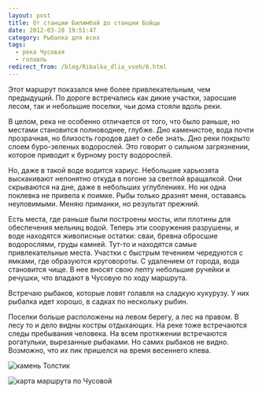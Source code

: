 ```yaml
---
layout: post
title: От станции Билимбай до станции Бойцы
date: 2012-03-28 19:51:47
category: Рыбалка для всех
tags:
  - река Чусовая
  - голавль
redirect_from: /blog/Ribalka_dlia_vseh/6.html
---
```

Этот маршрут показался мне более привлекательным, чем предыдущий. По
дороге встречались как дикие участки, заросшие лесом, так и небольшие
поселки, чьи дома стояли вдоль реки.

В целом, река не особенно отличается от того, что было раньше, но
местами становится полноводнее, глубже. Дно каменистое, вода почти
прозрачная, но близость городов дает о себе знать. Дно реки покрыто
слоем буро-зеленых водорослей. Это говорит о сильном загрязнении,
которое приводит к бурному росту водорослей.

Но, даже в такой воде водится хариус. Небольшие харьюзята выскакивают
непонятно откуда в погоне за светлой вращалкой. Они скрываются на дне,
даже в небольших углублениях. Но ни одна поклевка не привела к поимке.
Рыбы только дразнят меня, оставаясь неуловимыми. Меняю приманки, но
результат прежний.

Есть места, где раньше были построены мосты, или плотины для обеспечения
мельниц водой. Теперь эти сооружения разрушены, и воде находятся
живописные остатки: сваи, бревна обросшие водорослями, груды камней.
Тут-то и находятся самые привлекательные места. Участки с быстрым
течением чередуются с ямками, где образуются круговороты. С удалением от
города, вода становится чище. В нее вносят свою лепту небольшие ручейки
и речушки, что впадают в Чусовую по ходу маршрута.

Встречаю рыбаков, которые ловят голавля на сладкую кукурузу. У них
рыбалка идет хорошо, в садках по нескольку рыбин.

Поселки больше расположены на левом берегу, а лес на правом. В лесу то и
дело видны костры отдыхающих. На реке тоже встречаются следы пребывания
человека. На всем протяжении встречаются рогатульки, вырезанные
рыбаками. Но самих рыбаков не видно. Возможно, что их пик пришелся на
время весеннего клева.

![камень
Толстик](/uploads/images/00/00/01/2012/03/28/410135.jpg)

![карта маршрута по
Чусовой](/uploads/images/00/00/01/2012/03/28/353ed6.jpg)
